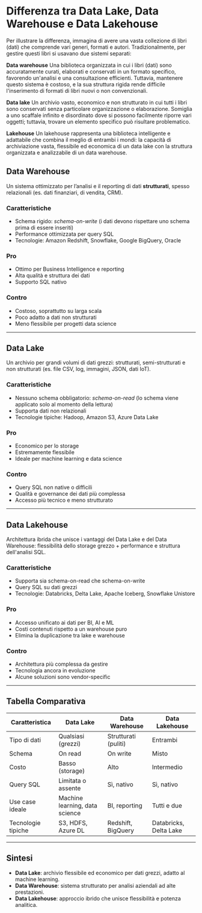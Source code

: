 # Differenza tra Data Lake, Data Warehouse e Data Lakehouse

Per illustrare la differenza, immagina di avere
una vasta collezione di libri (dati) che comprende vari generi,
formati e autori. Tradizionalmente, per gestire questi libri si usavano
due sistemi separati:

**Data warehouse**
Una biblioteca organizzata in cui i libri (dati) sono accuratamente
curati, elaborati e conservati in un formato specifico,
favorendo un'analisi e una consultazione efficienti. Tuttavia,
mantenere questo sistema è costoso, e la sua struttura rigida
rende difficile l'inserimento di formati di libri nuovi o non convenzionali.

**Data lake**
Un archivio vasto, economico e non strutturato in cui
tutti i libri sono conservati senza particolare organizzazione o
elaborazione. Somiglia a uno scaffale infinito e disordinato
dove si possono facilmente riporre vari oggetti; tuttavia,
trovare un elemento specifico può risultare problematico.

**Lakehouse**
Un lakehouse rappresenta una biblioteca intelligente e adattabile che
combina il meglio di entrambi i mondi: la capacità di archiviazione vasta, flessibile ed economica di un data lake con la struttura organizzata e analizzabile di un data warehouse.




## Data Warehouse

Un sistema ottimizzato per l’analisi e il reporting di dati **strutturati**, spesso relazionali (es. dati finanziari, di vendita, CRM).

### Caratteristiche
- Schema rigido: *schema-on-write* (i dati devono rispettare uno schema prima di essere inseriti)
- Performance ottimizzata per query SQL
- Tecnologie: Amazon Redshift, Snowflake, Google BigQuery, Oracle

### Pro
- Ottimo per Business Intelligence e reporting
- Alta qualità e struttura dei dati
- Supporto SQL nativo

### Contro
- Costoso, soprattutto su larga scala
- Poco adatto a dati non strutturati
- Meno flessibile per progetti data science

---

## Data Lake

Un archivio per grandi volumi di dati grezzi: strutturati, semi-strutturati e non strutturati (es. file CSV, log, immagini, JSON, dati IoT).

### Caratteristiche
- Nessuno schema obbligatorio: *schema-on-read* (lo schema viene applicato solo al momento della lettura)
- Supporta dati non relazionali
- Tecnologie tipiche: Hadoop, Amazon S3, Azure Data Lake

### Pro
- Economico per lo storage
- Estremamente flessibile
- Ideale per machine learning e data science

### Contro
- Query SQL non native o difficili
- Qualità e governance dei dati più complessa
- Accesso più tecnico e meno strutturato

---

## Data Lakehouse

Architettura ibrida che unisce i vantaggi del Data Lake e del Data Warehouse:
flessibilità dello storage grezzo + performance e struttura dell'analisi SQL.

### Caratteristiche
- Supporta sia schema-on-read che schema-on-write
- Query SQL su dati grezzi
- Tecnologie: Databricks, Delta Lake, Apache Iceberg, Snowflake Unistore

### Pro
- Accesso unificato ai dati per BI, AI e ML
- Costi contenuti rispetto a un warehouse puro
- Elimina la duplicazione tra lake e warehouse

### Contro
- Architettura più complessa da gestire
- Tecnologia ancora in evoluzione
- Alcune soluzioni sono vendor-specific

---

## Tabella Comparativa

| Caratteristica       | Data Lake             | Data Warehouse         | Data Lakehouse           |
|----------------------|------------------------|-------------------------|---------------------------|
| Tipo di dati         | Qualsiasi (grezzi)     | Strutturati (puliti)    | Entrambi                  |
| Schema               | On read                | On write                | Misto                     |
| Costo                | Basso (storage)        | Alto                    | Intermedio                |
| Query SQL            | Limitata o assente     | Sì, nativo              | Sì, nativo                |
| Use case ideale      | Machine learning, data science | BI, reporting     | Tutti e due              |
| Tecnologie tipiche   | S3, HDFS, Azure DL     | Redshift, BigQuery      | Databricks, Delta Lake    |

---

## Sintesi

- **Data Lake**: archivio flessibile ed economico per dati grezzi, adatto al machine learning.
- **Data Warehouse**: sistema strutturato per analisi aziendali ad alte prestazioni.
- **Data Lakehouse**: approccio ibrido che unisce flessibilità e potenza analitica.
